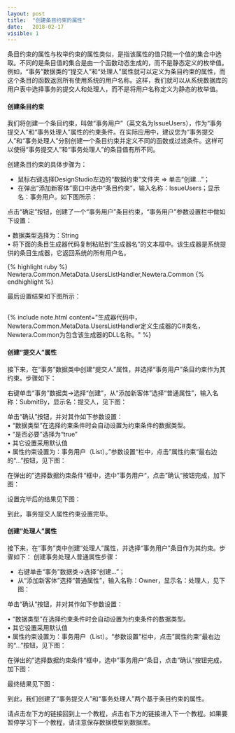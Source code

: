 ```yaml
---
layout: post
title:  "创建条目约束的属性"
date:   2018-02-17
visible: 1
---
```


条目约束的属性与枚举约束的属性类似，是指该属性的值只能一个值的集合中选取。不同的是条目值的集合是由一个函数动态生成的，而不是静态定义的枚举值。例如，“事务”数据类的“提交人”和“处理人”属性就可以定义为条目约束的属性，而这个条目的函数返回所有使用系统的用户名称。这样，我们就可以从系统数据库的用户表中选择事务的提交人和处理人，而不是将用户名称定义为静态的枚举值。

#### 创建条目约束

我们将创建一个条目约束，叫做“事务用户”（英文名为IssueUsers），作为“事务提交人”和“事务处理人”属性的约束条件。在实际应用中，建议您为“事务提交人”和“事务处理人”分别创建一个条目约束并定义不同的函数或过滤条件。这样可以使得“事务提交人”和“事务处理人”的条目值有所不同。

创建条目约束的具体步骤为：

* 鼠标右键选择DesignStudio左边的“数据约束”文件夹 => 单击“创建...”；
* 在弹出“添加新客体”窗口中选中“条目约束”，输入名称：IssueUsers；显示名：事务用户。如下图所示：

<img src="{{'/assets/img/2018-2-17 创建事务用户条目约束1.png' | prepend: site.baseurl }}" alt=""><br>
点击“确定”按钮，创建了一个“事务用户”条目约束，“事务用户”参数设置栏中做如下设置：

•	数据类型选择为：String<br>
• 将下面的条目生成器代码复制粘贴到“生成器名”的文本框中。该生成器是系统提供的条目生成器，它返回系统的所有用户名。

{% highlight ruby %}
Newtera.Common.MetaData.UsersListHandler,Newtera.Common
{% endhighlight %}

最后设置结果如下图所示：

<img src="{{'/assets/img/2018-2-17 创建事务用户条目约束2.png' | prepend: site.baseurl }}" alt=""><br>

{% include note.html content="生成器代码中，Newtera.Common.MetaData.UsersListHandler定义生成器的C#类名，Newtera.Common为包含该生成器的DLL名称。" %}

#### 创建“提交人”属性

接下来，在“事务”数据类中创建“提交人”属性，并选择“事务用户”条目约束作为其约束。步骤如下：

右键单击“事务”数据类→选择“创建”，从“添加新客体”选择“普通属性”，输入名称：SubmitBy，显示名：提交人，见下图：

<img src="{{'/assets/img/2018-2-17 创建事务提交人条属性1.png' | prepend: site.baseurl }}" alt=""><br>
单击“确认”按钮，并对其作如下参数设置：<br>
•	“数据类型”在选择约束条件时会自动设置为约束条件的数据类型。<br>
•	“是否必要”选择为“true”<br>
•	其它设置采用默认值<br>
•	属性约束设置为：事务用户（List）。”参数设置“栏中，点击”属性约束“最右边的“...”按钮，见下图：

<img src="{{'/assets/img/2018-2-17 创建事务提交人属性约束1.png' | prepend: site.baseurl }}" alt=""><br>
在弹出的”选择数据约束条件“框中，选中”事务用户“，点击”确认“按钮完成，加下图：

<img src="{{'/assets/img/2018-2-17 创建事务提交人属性约束2.png' | prepend: site.baseurl }}" alt=""><br>
设置完毕后的结果见下图：

<img src="{{'/assets/img/2018-2-17 创建事务提交人属性约束3.png' | prepend: site.baseurl }}" alt=""><br>
到此，事务提交人属性约束设置完毕。

#### 创建“处理人”属性

接下来，在“事务”类中创建“处理人”属性，并选择“事务用户”条目作为其约束。步骤如下：
创建事务处理人普通属性步骤：

* 右键单击“事务”数据类→选择“创建...”；
* 从“添加新客体”选择“普通属性”，输入名称：Owner，显示名：处理人，见下图：

<img src="{{'/assets/img/2018-2-17 创建事务处理人条属性1.png' | prepend: site.baseurl }}" alt=""><br>
单击“确认”按钮，并对其作如下参数设置：<br>

•	“数据类型”在选择约束条件时会自动设置为约束条件的数据类型。<br>
•	其它设置采用默认值<br>
•	属性约束设置为：事务用户（List）。“参数设置”栏中，点击”属性约束“最右边的“...”按钮，见下图：

<img src="{{'/assets/img/2018-2-17 创建事务处理人属性约束1.png' | prepend: site.baseurl }}" alt=""><br>
在弹出的”选择数据约束条件“框中，选中”事务用户“条目，点击”确认“按钮完成，加下图：<br>

<img src="{{'/assets/img/2018-2-17 创建事务提交人属性约束2.png' | prepend: site.baseurl }}" alt=""><br>
最终结果见下图：

<img src="{{'/assets/img/2018-2-17 创建事务处理人属性约束3.png' | prepend: site.baseurl }}" alt=""><br>
到此，我们创建了“事务提交人”和“事务处理人”两个基于条目约束的属性。

请点击左下方的链接回到上一个教程，点击右下方的链接进入下一个教程。如果要暂停学习下一个教程，请注意保存数据模型到数据库。
